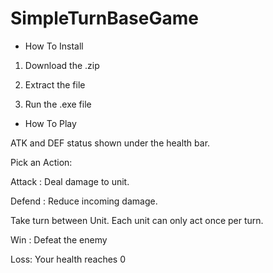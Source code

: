 # SimpleTurnBaseGame
 
* How To Install

1. Download the .zip

2. Extract the file

3. Run the .exe file


* How To Play

ATK and DEF status shown under the health bar.

Pick an Action:

Attack : Deal damage to unit.

Defend : Reduce incoming damage.

Take turn between Unit. Each unit can only act once per turn.

Win : Defeat the enemy

Loss: Your health reaches 0
